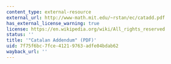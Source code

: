 ```yaml
---
content_type: external-resource
external_url: http://www-math.mit.edu/~rstan/ec/catadd.pdf
has_external_license_warning: true
license: https://en.wikipedia.org/wiki/All_rights_reserved
status: ''
title: '"Catalan Addendum" (PDF)'
uid: 7f75f6bc-7fce-4121-9763-adfe04bdab62
wayback_url: ''
---
```

